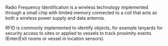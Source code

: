 Radio Frequency Identification is a wireless technology implemented through a small chip with limited memory connected to a coil that acts as both a wireless power supply and data antenna.

RFID is commonly implemented to identify objects, for example lanyards for security access to sites or applied to vessels to track proximity events (Enter/Exit rooms or vessel in location sensors). 